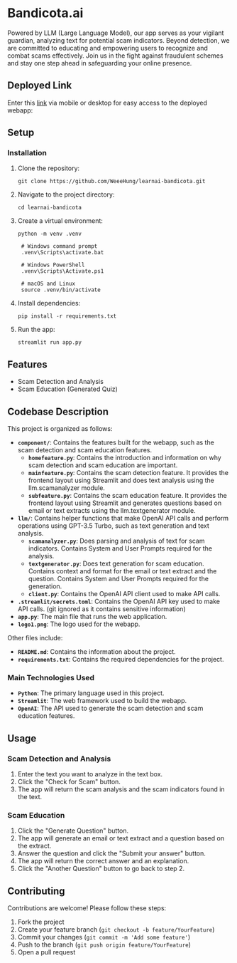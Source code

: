 # Bandicota.ai

Powered by LLM (Large Language Model), our app serves as your vigilant guardian, analyzing text for potential scam indicators. 
Beyond detection, we are committed to educating and empowering users to recognize and combat scams effectively. 
Join us in the fight against fraudulent schemes and stay one step ahead in safeguarding your online presence.

## Deployed Link

Enter this [link](https://bandicota-ai.streamlit.app/) via mobile or desktop for easy access to the deployed webapp:


## Setup

### Installation
1. Clone the repository:
   ```
   git clone https://github.com/WeeeHung/learnai-bandicota.git
   ```
2. Navigate to the project directory:
   ```
   cd learnai-bandicota
   ```
3. Create a virtual environment:
   ```
   python -m venv .venv

    # Windows command prompt
    .venv\Scripts\activate.bat

    # Windows PowerShell
    .venv\Scripts\Activate.ps1

    # macOS and Linux
    source .venv/bin/activate
   ```
4. Install dependencies:
    ```
    pip install -r requirements.txt
    ```
5. Run the app:
    ```
    streamlit run app.py
    ```

## Features

- Scam Detection and Analysis
- Scam Education (Generated Quiz)

## Codebase Description

This project is organized as follows:

- **`component/`**: Contains the features built for the webapp, such as the scam detection and scam education features.
    - **`homefeature.py`**: Contains the introduction and information on why scam detection and scam education are important.
    - **`mainfeature.py`**: Contains the scam detection feature. It provides the frontend layout using Streamlit and does text analysis using the llm.scamanalyzer module.
    - **`subfeature.py`**: Contains the scam education feature. It provides the frontend layout using Streamlit and generates questions based on email or text extracts using the llm.textgenerator module.
- **`llm/`**: Contains helper functions that make OpenAI API calls and perform operations using GPT-3.5 Turbo, such as text generation and text analysis.
    - **`scamanalyzer.py`**: Does parsing and analysis of text for scam indicators. Contains System and User Prompts required for the analysis.
    - **`textgenerator.py`**: Does text generation for scam education. Contains context and format for the email or text extract and the question. Contains System and User Prompts required for the generation.
    - **`client.py`**: Contains the OpenAI API client used to make API calls.
- **`.streamlit/secrets.toml`**: Contains the OpenAI API key used to make API calls. (git ignored as it contains sensitive information) 
- **`app.py`**: The main file that runs the web application.
- **`logo1.png`**: The logo used for the webapp.

Other files include:
- **`README.md`**: Contains the information about the project.
- **`requirements.txt`**: Contains the required dependencies for the project.


### Main Technologies Used

- **`Python`**: The primary language used in this project.
- **`Streamlit`**: The web framework used to build the webapp.
- **`OpenAI`**: The API used to generate the scam detection and scam education features.

## Usage

### Scam Detection and Analysis

1. Enter the text you want to analyze in the text box.
2. Click the "Check for Scam" button.
3. The app will return the scam analysis and the scam indicators found in the text.

### Scam Education

1. Click the "Generate Question" button.
2. The app will generate an email or text extract and a question based on the extract.
3. Answer the question and click the "Submit your answer" button.
4. The app will return the correct answer and an explanation.
5. Click the "Another Question" button to go back to step 2.

## Contributing

Contributions are welcome! Please follow these steps:

1. Fork the project
2. Create your feature branch (`git checkout -b feature/YourFeature`)
3. Commit your changes (`git commit -m 'Add some feature'`)
4. Push to the branch (`git push origin feature/YourFeature`)
5. Open a pull request
